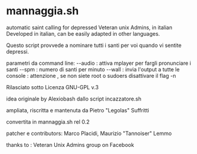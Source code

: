 mannaggia.sh
=========

automatic saint calling for depressed Veteran unix Admins, in italian
Developed in italian, can be easily adapted in other languages.

Questo script provvede a nominare tutti i santi per voi quando vi sentite depressi.

parametri da command line:
 --audio : attiva mplayer per fargli pronunciare i santi
 --spm <n> : numero di santi per minuto
 --wall : invia l'output a tutte le console : attenzione , se non siete root o sudoers disattivare il flag -n

Rilasciato sotto Licenza GNU-GPL v.3

idea originale by Alexiobash dallo script incazzatore.sh

ampliata, riscritta e mantenuta da Pietro "Legolas" Suffritti

convertita in mannaggia.sh rel 0.2

patcher e contributors:
Marco Placidi, Maurizio "Tannoiser" Lemmo

thanks to : Veteran Unix Admins group on Facebook
